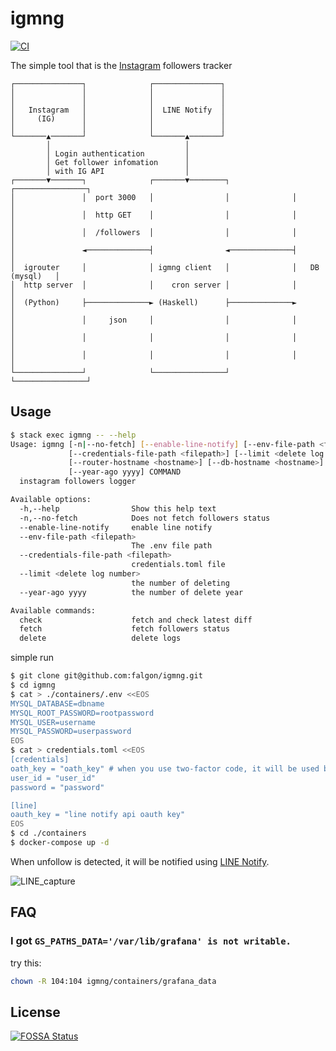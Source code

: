 # igmng

[![CI](https://github.com/falgon/igmng/actions/workflows/build.yml/badge.svg)](https://github.com/falgon/igmng/actions/workflows/build.yml)

The simple tool that is the [Instagram](https://www.instagram.com/) followers tracker

```
┌───────────────┐              ┌───────────────┐
│               │              │               │
│               │              │               │
│   Instagram   │              │  LINE Notify  │
│     (IG)      │              │               │
│               │              │               │
└───────▲───────┘              └───────▲───────┘
        │                              │
        │ Login authentication         │
        │ Get follower infomation      │
        │ with IG API                  │
┌───────▼───────┐              ┌───────▼────────┐              ┌────────────────┐
│               │  port 3000   │                │              │                │
│               │  http GET    │                │              │                │
│               │  /followers  │                │              │                │
│               ◄──────────────┤                ◄──────────────┤                │
│  igrouter     │              │ igmng client   │              │   DB (mysql)   │
│  http server  │              │    cron server │              │                │
│  (Python)     ├──────────────► (Haskell)      ├──────────────►                │
│               │     json     │                │              │                │
│               │              │                │              │                │
│               │              │                │              │                │
└───────────────┘              └────────────────┘              └────────────────┘
```

## Usage

```bash
$ stack exec igmng -- --help
Usage: igmng [-n|--no-fetch] [--enable-line-notify] [--env-file-path <filepath>]
             [--credentials-file-path <filepath>] [--limit <delete log number>]
             [--router-hostname <hostname>] [--db-hostname <hostname>]
             [--year-ago yyyy] COMMAND
  instagram followers logger

Available options:
  -h,--help                Show this help text
  -n,--no-fetch            Does not fetch followers status
  --enable-line-notify     enable line notify
  --env-file-path <filepath>
                           The .env file path
  --credentials-file-path <filepath>
                           credentials.toml file
  --limit <delete log number>
                           the number of deleting
  --year-ago yyyy          the number of delete year

Available commands:
  check                    fetch and check latest diff
  fetch                    fetch followers status
  delete                   delete logs
```

simple run

```bash
$ git clone git@github.com:falgon/igmng.git
$ cd igmng
$ cat > ./containers/.env <<EOS
MYSQL_DATABASE=dbname
MYSQL_ROOT_PASSWORD=rootpassword
MYSQL_USER=username
MYSQL_PASSWORD=userpassword
EOS
$ cat > credentials.toml <<EOS
[credentials]
oath_key = "oath_key" # when you use two-factor code, it will be used by authentication.
user_id = "user_id"
password = "password"

[line]
oauth_key = "line notify api oauth key"
EOS
$ cd ./containers
$ docker-compose up -d
```

When unfollow is detected,
it will be notified using [LINE Notify](https://notify-bot.line.me/).

![LINE_capture](https://user-images.githubusercontent.com/1241783/112335577-b4a20c00-8cff-11eb-947f-31b9ba4a35af.jpg)

## FAQ

### I got `GS_PATHS_DATA='/var/lib/grafana' is not writable.`

try this:

```sh
chown -R 104:104 igmng/containers/grafana_data
```

## License

[![FOSSA Status](https://app.fossa.com/api/projects/git%2Bgithub.com%2Ffalgon%2Figmng.svg?type=large)](https://app.fossa.com/projects/git%2Bgithub.com%2Ffalgon%2Figmng?ref=badge_large)
